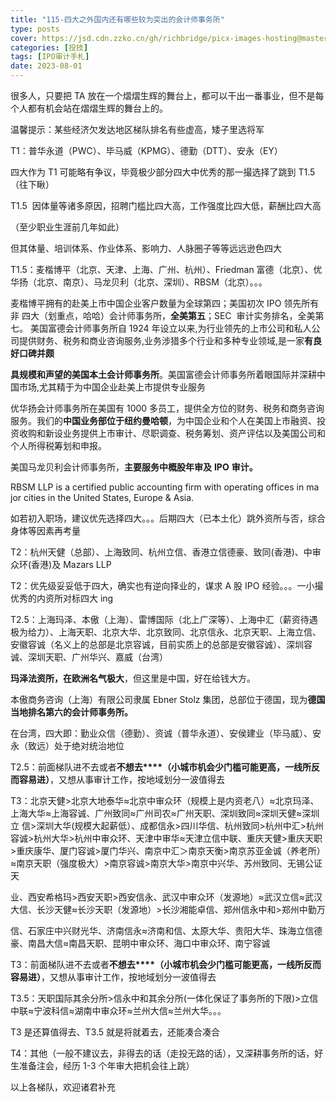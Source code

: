 ```yaml
---
title: "115-四大之外国内还有哪些较为突出的会计师事务所"
type: posts
cover: https://jsd.cdn.zzko.cn/gh/richbridge/picx-images-hosting@master/thumbnail/audit.avif
categories: [投技]
tags: [IPO审计手札]
date: 2023-08-01
---
```

很多人，只要把 TA 放在一个熠熠生辉的舞台上，都可以干出一番事业，但不是每个人都有机会站在熠熠生辉的舞台上的。

温馨提示：某些经济欠发达地区梯队排名有些虚高，矮子里选将军

T1：普华永道（PWC）、毕马威（KPMG）、德勤（DTT）、安永（EY）

四大作为 T1 可能略有争议，毕竟极少部分四大中优秀的那一撮选择了跳到 T1.5（往下瞅）

T1.5  因体量等诸多原因，招聘门槛比四大高，工作强度比四大低，薪酬比四大高

（至少职业生涯前几年如此）

但其体量、培训体系、作业体系、影响力、人脉圈子等等远远逊色四大

T1.5：麦楷博平（北京、天津、上海、广州、杭州）、Friedman 富德（北京）、优华扬（北京、南京）、马龙贝利（北京、深圳）、RBSM（北京）。。。

麦楷博平拥有的赴美上市中国企业客户数量为全球第四；美国初次 IPO 领先所有非 四大（划重点，哈哈）会计师事务所，**全美第五**；SEC  审计实务排名，全美第七。 美国富德会计师事务所自 1924 年设立以来,为行业领先的上市公司和私人公司提供财务、税务和商业咨询服务,业务涉猎多个行业和多种专业领域,是一家**有良好口碑并颇**

  

**具规模和声望的美国本土会计师事务所**。美国富德会计师事务所着眼国际并深耕中国市场,尤其精于为中国企业赴美上市提供专业服务

优华扬会计师事务所在美国有 1000 多员工，提供全方位的财务、税务和商务咨询服务。我们的**中国业务部位于纽约曼哈顿**，为中国企业和个人在美国上市融资、投资收购和新设业务提供上市审计、尽职调查、税务筹划、资产评估以及美国公司和个人所得税筹划和申报。

美国马龙贝利会计师事务所，**主要服务中概股年审及** **IPO** **审计。**

RBSM LLP is a certified public accounting firm with operating offices in ma jor cities in the United States, Europe & Asia.

如若初入职场，建议优先选择四大。。。后期四大（已本土化）跳外资所与否，综合身体等因素再考量

T2：杭州天健（总部）、上海致同、杭州立信、香港立信德豪、致同(香港)、中审众环(香港)及 Mazars LLP

T2：优先级妥妥低于四大，确实也有逆向择业的，谋求 A 股 IPO 经验。。。一小撮优秀的内资所对标四大 ing

  

T2.5：上海玛泽、本傲（上海）、雷博国际（北上广深等）、上海中汇（薪资待遇极为给力）、上海天职、北京大华、北京致同、北京信永、北京天职、上海立信、安徽容诚（名义上的总部是北京容诚，目前实质上的总部是安徽容诚）、深圳容诚、深圳天职、广州华兴、嘉威（台湾）

**玛泽法资所，在欧洲名气极大**，但这里是中国，好在给钱大方。

本傲商务咨询（上海）有限公司隶属 Ebner Stolz 集团，总部位于德国，现为**德国当地排名第六的会计师事务所。**

在台湾，四大即：勤业众信（德勤）、资诚（普华永道）、安侯建业（毕马威）、安永（致远）处于绝对统治地位

T2.5：前面梯队进不去或者**不想去****（****小城市机会少门槛可能更高，一线所反而容易****进）**，又想从事审计工作，按地域划分一波值得去

T3：北京天健>北京大地泰华≈北京中审众环（规模上是内资老八）≈北京玛泽、上海大华≈上海容诚、广州致同≈广州司农≈广州天职、深圳致同≈深圳天健≈深圳立 信>深圳大华(规模大起薪低）、成都信永>四川华信、杭州致同>杭州中汇>杭州容诚>杭州大华>杭州中审众环、天津中审华≈天津立信中联、重庆天健>重庆天职>重庆康华、厦门容诚>厦门华兴、南京中汇＞南京天衡>南京苏亚金诚（养老所）≈南京天职（强度极大）>南京容诚>南京大华>南京中兴华、苏州致同、无锡公证天

  

业、西安希格玛>西安天职>西安信永、武汉中审众环（发源地）≈武汉立信≈武汉大信、长沙天健≈长沙天职（发源地）>长沙湘能卓信、郑州信永中和>郑州中勤万

信、石家庄中兴财光华、济南信永≈济南和信、太原大华、贵阳大华、珠海立信德豪、南昌大信≈南昌天职、昆明中审众环、海口中审众环、南宁容诚

T3：前面梯队进不去或者**不想去****（****小城市机会少门槛可能更高，一线所反而容易****进）**，又想从事审计工作，按地域划分一波值得去

T3.5：天职国际其余分所>信永中和其余分所(一体化保证了事务所的下限)>立信中联≈宁波科信≈湖南中审众环≈兰州大信≈兰州大华。。。

T3 是还算值得去、T3.5 就是将就着去，还能凑合凑合

T4：其他（一般不建议去，非得去的话（走投无路的话），又深耕事务所的话，好生准备注会，经历 1-3 个年审大把机会往上跳）

以上各梯队，欢迎诸君补充